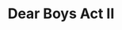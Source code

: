 --- 
title: "Dear Boys Act II"
publishdate: "2019-2-24T16:48:46+02:00"
src: "https://365manga.net/manga/dear-boys-act-ii"
image: "https://data.365manga.net/images/thumbnails/30448-dear-boys-act-ii.jpg"
description: " Dear Boys Act II manga summary: With its long-awaited freshman / student athletes aboard, Mizuho High's basketball team practices with a hope to play in the national tournaments. In the prefectural preliminary games, the young athletes compete with their rivals at Shonandai-Sagami, Honmoku-Higashi and Yokohama Gakuen Highs. Will Mizuho compete in the national tournaments and once again confront Narita-Chuo and Meiwadai-Hitachi Highs? And finally how will the players fare in…"
---